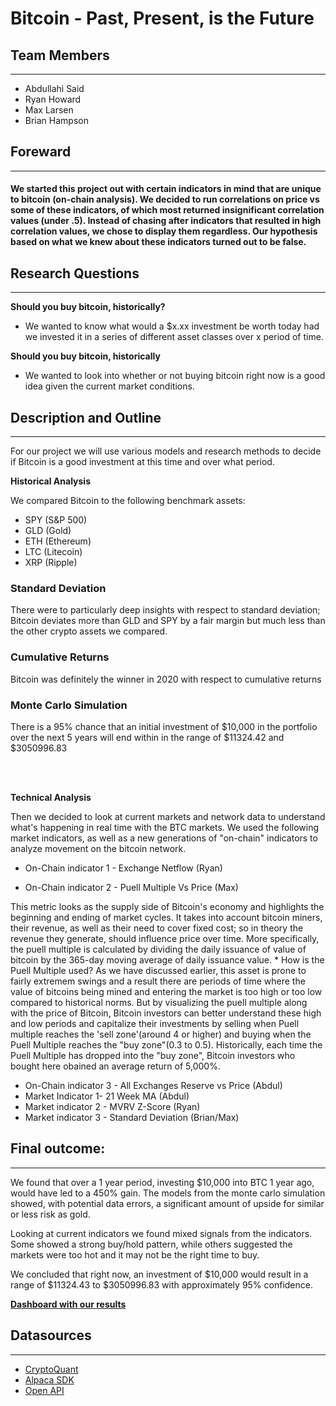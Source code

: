 # **Bitcoin - Past, Present, is the Future**

## Team Members
---
* Abdullahi Said
* Ryan Howard
* Max Larsen
* Brian Hampson
<p>

## **Foreward**
---
#### We started this project out with certain indicators in mind that are unique to bitcoin (on-chain analysis). We decided to run correlations on price vs some of these indicators, of which most returned insignificant correlation values (under .5). Instead of chasing after indicators that resulted in high correlation values, we chose to display them regardless. Our hypothesis based on what we knew about these indicators turned out to be false. 
<p>

## **Research Questions**
---

**Should you buy bitcoin, historically?**
<p>

* We wanted to know what would a $x.xx investment be worth today had we invested it in a series of different asset classes over x period of time. 

**Should you buy bitcoin, historically**

* We wanted to look into whether or not buying bitcoin right now is a good idea given the current market conditions. 
<p>

## **Description and Outline**
---
For our project we will use various models and research methods to decide if Bitcoin is a good investment at this time and over what period.
<p>

**Historical Analysis**

We compared Bitcoin to the following benchmark assets:
* SPY (S&P 500)
* GLD (Gold)
* ETH (Ethereum)
* LTC (Litecoin)
* XRP (Ripple)

### Standard Deviation

There were to particularly deep insights with respect to standard deviation; Bitcoin deviates more than GLD and SPY by a fair margin but much less than the other crypto assets we compared.

### Cumulative Returns

Bitcoin was definitely the winner in 2020 with respect to cumulative returns

### Monte Carlo Simulation

There is a 95% chance that an initial investment of $10,000 in the portfolio over the next 5 years will end within in the range of $11324.42 and $3050996.83

<br><br/>

**Technical Analysis** 

Then we decided to look at current markets and network data to understand what's happening in real time with the BTC markets. We used the following market indicators, as well as a new generations of "on-chain" indicators to analyze movement on the bitcoin network. 

* On-Chain indicator 1 - Exchange Netflow (Ryan)
    
* On-Chain indicator 2 - Puell Multiple Vs Price (Max)
    
This metric looks as the supply side of Bitcoin's economy and highlights the beginning and ending of market cycles. It takes into account bitcoin miners, their revenue, as well as their need to cover fixed cost; so in theory the revenue they generate, should influence price over time. More specifically, the puell multiple is calculated by dividing the daily issuance of value of bitcoin by the 365-day moving average of daily issuance value.
    * How is the Puell Multiple used?
As we have discussed earlier, this asset is prone to fairly extremem swings and a result there are periods of time where the value of bitcoins being mined and entering the market is too high or too low compared to historical norms. But by visualizing the puell multiple along with the price of Bitcoin, Bitcoin investors can better understand these high and low periods and capitalize their investments by selling when Puell multiple reaches the 'sell zone'(around 4 or higher) and buying when the Puell Multiple reaches the "buy zone"(0.3 to 0.5). Historically, each time the Puell Multiple has dropped into the "buy zone", Bitcoin investors who bought here obained an average return of 5,000%.
    
* On-Chain indicator 3 - All Exchanges Reserve vs Price (Abdul)
* Market Indicator 1- 21 Week MA (Abdul)
* Market indicator 2 - MVRV Z-Score (Ryan)
* Market indicator 3 -  Standard Deviation (Brian/Max)
<p>

## Final outcome: 
---
We found that over a 1 year period, investing $10,000 into BTC 1 year ago, would have led to a 450% gain. The models from the monte carlo simulation showed, with potential data errors, a significant amount of upside for similar or less risk as gold. 

Looking at current indicators we found mixed signals from the indicators. Some showed a strong buy/hold pattern, while others suggested the markets were too hot and it may not be the right time to buy. 

We concluded that right now, an investment of $10,000 would result in a range of $11324.43 to $3050996.83 with approximately 95% confidence.


[**Dashboard with our results**](https://github.com/nospmah/fintech.group_project/blob/main/reports/analysis.ipynb?short_path=9ddbebd)

## Datasources
---
* [CryptoQuant](cryptoquant.com)
* [Alpaca SDK](alpaca.com)
* [Open API](openapi.io)


